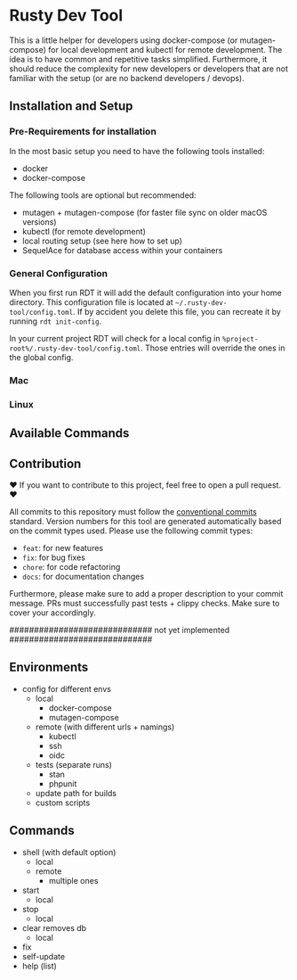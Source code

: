 # Rusty Dev Tool
This is a little helper for developers using docker-compose (or mutagen-compose) for local development and kubectl for remote development.
The idea is to have common and repetitive tasks simplified.
Furthermore, it should reduce the complexity for new developers or developers that are not familiar with the setup (or are no backend developers / devops).

## Installation and Setup
### Pre-Requirements for installation
In the most basic setup you need to have the following tools installed:
- docker
- docker-compose

The following tools are optional but recommended:
- mutagen + mutagen-compose (for faster file sync on older macOS versions)
- kubectl (for remote development)
- local routing setup (see here how to set up)
- SequelAce for database access within your containers


### General Configuration
When you first run RDT it will add the default configuration into your home directory.
This configuration file is located at `~/.rusty-dev-tool/config.toml`.
If by accident you delete this file, you can recreate it by running `rdt init-config`.

In your current project RDT will check for a local config in `%project-root%/.rusty-dev-tool/config.toml`. Those entries will override the ones in the global config.

### Mac

### Linux


## Available Commands

## Contribution
❤️ If you want to contribute to this project, feel free to open a pull request. ❤️

All commits to this repository must follow the [conventional commits](https://www.conventionalcommits.org/) standard. Version numbers for this tool are generated automatically based on the commit types used.
Please use the following commit types:
- `feat`: for new features
- `fix`: for bug fixes
- `chore`: for code refactoring
- `docs`: for documentation changes

Furthermore, please make sure to add a proper description to your commit message. PRs must successfully past tests + clippy checks. Make sure to cover your accordingly.



############################# not yet implemented #############################
## Environments
- config for different envs
  - local
    - docker-compose
    - mutagen-compose
  - remote (with different urls + namings)
    - kubectl
    - ssh
    - oidc
  - tests (separate runs)
    - stan
    - phpunit
  - update path for builds
  - custom scripts

## Commands

- shell (with default option)
  - local
  - remote
    - multiple ones
- start
  - local
- stop
  - local
- clear removes db
  - local
- fix
- self-update
- help (list)

